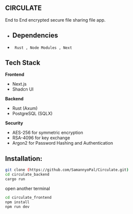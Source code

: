 ## CIRCULATE

End to End encrypted secure file sharing file app.

- ## Dependencies
- ` Rust , Node Modules , Next`

## Tech Stack

**Frontend**

- Next.js
- Shadcn UI

**Backend**

- Rust (Axum)
- PostgreSQL (SQLX)

**Security**

- AES-256 for symmetric encryption
- RSA-4096 for key exchange
- Argon2 for Password Hashing and Authentication

## Installation:

```bash
git clone (https://github.com/SamannyoPal/Circulate.git)
cd circulate_backend
cargo run
```

open another terminal

```bash
cd circulate_frontend
npm install
npm run dev
```
